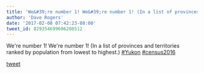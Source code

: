 ```yaml
---
title: 'We&#39;re number 1! We&#39;re number 1! (In a list of provinces and territories...'
author: 'Dave Rogers'
date: '2017-02-08 07:42:23-08:00'
tweet_id: 829354699606208512
---
```

We're number 1! We're number 1! (In a list of provinces and territories ranked by population from lowest to highest.) [#Yukon](https://twitter.com/hashtag/yukon) [#census2016](https://twitter.com/hashtag/census2016)

[tweet](https://twitter.com/yukondude/status/829354699606208512)
